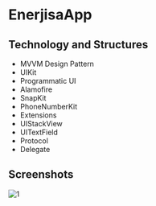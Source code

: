 # EnerjisaApp
 
## Technology and Structures
- MVVM Design Pattern
- UIKit
- Programmatic UI
- Alamofire
- SnapKit
- PhoneNumberKit
- Extensions
- UIStackView
- UITextField
- Protocol 
- Delegate

## Screenshots
![1](https://github.com/Fathkara/MVVM-MovieApp/assets/107872054/a276b2cb-fc0c-4d30-ac55-d270259ebd97)

